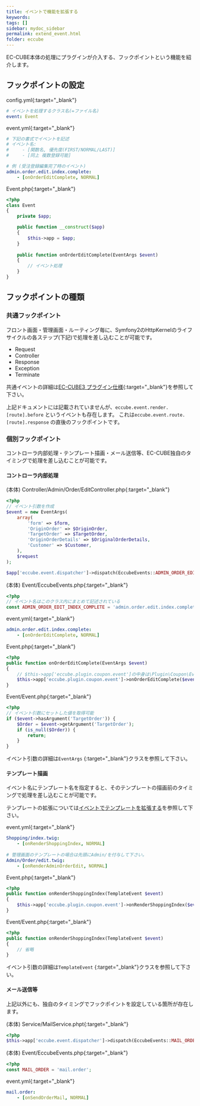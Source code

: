 ```yaml
---
title: イベントで機能を拡張する
keywords:
tags: []
sidebar: mydoc_sidebar
permalink: extend_event.html
folder: eccube
---
```


EC-CUBE本体の処理にプラグインが介入する、フックポイントという機能を紹介します。

## フックポイントの設定

config.yml[](https://github.com/izayoi256/coupon-tutorial/blob/2.0.0/config.yml#L2){:target="_blank"}

``` yaml
# イベントを処理するクラス名(=ファイル名)
event: Event
```

event.yml[](https://github.com/izayoi256/coupon-tutorial/blob/2.0.0/event.yml){:target="_blank"}

``` yaml
# 下記の書式でイベントを記述
# イベント名:
#     - [関数名, 優先度(FIRST/NORMAL/LAST)]
#     - [同上 複数登録可能]

# 例 (受注登録編集完了時のイベント)
admin.order.edit.index.complete:
    - [onOrderEditComplete, NORMAL]
```

Event.php[](https://github.com/izayoi256/coupon-tutorial/blob/2.0.0/Event.php){:target="_blank"}

``` php
<?php
class Event
{
    private $app;

    public function __construct($app)
    {
        $this->app = $app;
    }
    
    public function onOrderEditComplete(EventArgs $event)
    {
        // イベント処理
    }
}
```

## フックポイントの種類

### 共通フックポイント

フロント画面・管理画面・ルーティング毎に、Symfony2のHttpKernelのライフサイクルの各ステップ(下記)で処理を差し込むことが可能です。

- Request
- Controller
- Response
- Exception
- Terminate

共通イベントの詳細は[EC-CUBE3 プラグイン仕様](http://downloads.ec-cube.net/manual/v3/plugin.pdf#8){:target="_blank"}を参照して下さい。

上記ドキュメントには記載されていませんが、```eccube.event.render.[route].before``` というイベントも存在します。
これは```eccube.event.route.[route].response``` の直後のフックポイントです。

### 個別フックポイント

コントローラ内部処理・テンプレート描画・メール送信等、EC-CUBE独自のタイミングで処理を差し込むことが可能です。

#### コントローラ内部処理

(本体) Controller/Admin/Order/EditController.php[](https://github.com/EC-CUBE/ec-cube/blob/3.0.13/src/Eccube/Controller/Admin/Order/EditController.php#L214-L224){:target="_blank"}

``` php
<?php
// イベント引数を作成
$event = new EventArgs(
    array(
        'form' => $form,
        'OriginOrder' => $OriginOrder,
        'TargetOrder' => $TargetOrder,
        'OriginOrderDetails' => $OriginalOrderDetails,
        'Customer' => $Customer,
    ),
    $request
);

$app['eccube.event.dispatcher']->dispatch(EccubeEvents::ADMIN_ORDER_EDIT_INDEX_COMPLETE, $event);
```

(本体) Event/EccubeEvents.php[](https://github.com/EC-CUBE/ec-cube/blob/3.0.13/src/Eccube/Event/EccubeEvents.php#L141){:target="_blank"}

``` php
<?php
// イベント名はこのクラス内にまとめて記述されている
const ADMIN_ORDER_EDIT_INDEX_COMPLETE = 'admin.order.edit.index.complete';
```

event.yml[](https://github.com/izayoi256/coupon-tutorial/blob/2.0.0/event.yml#L54-#L55){:target="_blank"}

``` yaml
admin.order.edit.index.complete:
    - [onOrderEditComplete, NORMAL]
```

Event.php[](https://github.com/izayoi256/coupon-tutorial/blob/2.0.0/Event.php#L110){:target="_blank"}

``` php
<?php
public function onOrderEditComplete(EventArgs $event)
{
    // $this->app['eccube.plugin.coupon.event']の中身は\Plugin\Coupon\Event\Eventのインスタンス
    $this->app['eccube.plugin.coupon.event']->onOrderEditComplete($event);
}
```

Event/Event.php[](https://github.com/izayoi256/coupon-tutorial/blob/2.0.0/Event/Event.php#L369){:target="_blank"}

``` php
<?php
// イベント引数にセットした値を取得可能
if ($event->hasArgument('TargetOrder')) {
    $Order = $event->getArgument('TargetOrder');
    if (is_null($Order)) {
        return;
    }
}
```

イベント引数の詳細は```EventArgs``` [](https://github.com/EC-CUBE/ec-cube/blob/3.0.13/src/Eccube/Event/EventArgs.php){:target="_blank"}クラスを参照して下さい。

#### テンプレート描画

イベント名にテンプレート名を指定すると、そのテンプレートの描画前のタイミングで処理を差し込むことが可能です。

テンプレートの拡張については[イベントでテンプレートを拡張する]({{site.baseurl}}/extend_template.html)を参照して下さい。

event.yml[](https://github.com/izayoi256/coupon-tutorial/blob/2.0.0/event.yml){:target="_blank"}

``` yaml
Shopping/index.twig:
    - [onRenderShoppingIndex, NORMAL]
    
# 管理画面のテンプレートの場合は先頭にAdmin/を付与して下さい。
Admin/Order/edit.twig:
    - [onRenderAdminOrderEdit, NORMAL]
```

Event.php[](https://github.com/izayoi256/coupon-tutorial/blob/2.0.0/Event.php#L42){:target="_blank"}

``` php
<?php
public function onRenderShoppingIndex(TemplateEvent $event)
{
    $this->app['eccube.plugin.coupon.event']->onRenderShoppingIndex($event);
}
```

Event/Event.php[](https://github.com/izayoi256/coupon-tutorial/blob/2.0.0/Event/Event.php#L62){:target="_blank"}

``` php
<?php
public function onRenderShoppingIndex(TemplateEvent $event)
{
    // 省略
}
```

イベント引数の詳細は```TemplateEvent``` [](https://github.com/EC-CUBE/ec-cube/blob/3.0.13/src/Eccube/Event/TemplateEvent.php){:target="_blank"}クラスを参照して下さい。

#### メール送信等

上記以外にも、独自のタイミングでフックポイントを設定している箇所が存在します。

(本体) Service/MailService.phpt[](https://github.com/EC-CUBE/ec-cube/blob/3.0.13/src/Eccube/Service/MailService.php#L264){:target="_blank"}

``` php
<?php
$this->app['eccube.event.dispatcher']->dispatch(EccubeEvents::MAIL_ORDER, $event);
```

(本体) Event/EccubeEvents.php[](https://github.com/EC-CUBE/ec-cube/blob/3.0.13/src/Eccube/Event/EccubeEvents.php#L592){:target="_blank"}

``` php
<?php
const MAIL_ORDER = 'mail.order';
```

event.yml[](https://github.com/izayoi256/coupon-tutorial/blob/2.0.0/event.yml#L60-L61){:target="_blank"}

``` yaml
mail.order:
    - [onSendOrderMail, NORMAL]
```
